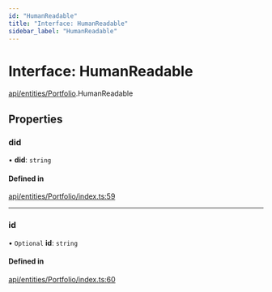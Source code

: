 ```yaml
---
id: "HumanReadable"
title: "Interface: HumanReadable"
sidebar_label: "HumanReadable"
---
```


# Interface: HumanReadable

[api/entities/Portfolio](../../../../../modules/API/Entities/Portfolio/Portfolio.md).HumanReadable

## Properties

### did

• **did**: `string`

#### Defined in

[api/entities/Portfolio/index.ts:59](https://github.com/PolymeshAssociation/polymesh-sdk/blob/15be87e8/src/api/entities/Portfolio/index.ts#L59)

___

### id

• `Optional` **id**: `string`

#### Defined in

[api/entities/Portfolio/index.ts:60](https://github.com/PolymeshAssociation/polymesh-sdk/blob/15be87e8/src/api/entities/Portfolio/index.ts#L60)
